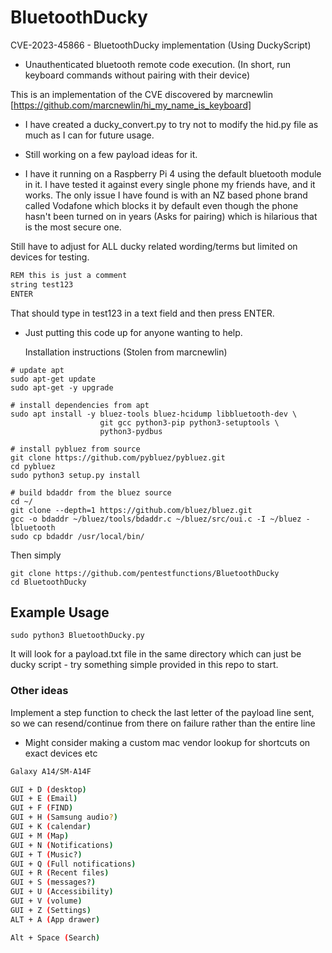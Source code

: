 # BluetoothDucky
CVE-2023-45866 - BluetoothDucky implementation (Using DuckyScript)

- Unauthenticated bluetooth remote code execution. (In short, run keyboard commands without pairing with their device)

This is an implementation of the CVE discovered by marcnewlin 
[https://github.com/marcnewlin/hi_my_name_is_keyboard]

- I have created a ducky_convert.py to try not to modify the hid.py file as much as I can for future usage.
- Still working on a few payload ideas for it.

- I have it running on a Raspberry Pi 4 using the default bluetooth module in it. I have tested it against every single phone my friends have, and it works. The only issue I have found is with an NZ based phone brand called Vodafone which blocks it by default even though the phone hasn't been turned on in years (Asks for pairing) which is hilarious that is the most secure one. 

Still have to adjust for ALL ducky related wording/terms but limited on devices for testing.

```bash
REM this is just a comment
string test123
ENTER
```

That should type in test123 in a text field and then press ENTER. 


- Just putting this code up for anyone wanting to help.

  Installation instructions (Stolen from marcnewlin)
```
# update apt
sudo apt-get update
sudo apt-get -y upgrade

# install dependencies from apt
sudo apt install -y bluez-tools bluez-hcidump libbluetooth-dev \
                    git gcc python3-pip python3-setuptools \
                    python3-pydbus

# install pybluez from source
git clone https://github.com/pybluez/pybluez.git
cd pybluez
sudo python3 setup.py install

# build bdaddr from the bluez source
cd ~/
git clone --depth=1 https://github.com/bluez/bluez.git
gcc -o bdaddr ~/bluez/tools/bdaddr.c ~/bluez/src/oui.c -I ~/bluez -lbluetooth
sudo cp bdaddr /usr/local/bin/
```

Then simply
```
git clone https://github.com/pentestfunctions/BluetoothDucky
cd BluetoothDucky
```

## Example Usage
```
sudo python3 BluetoothDucky.py 
```

It will look for a payload.txt file in the same directory which can just be ducky script - try something simple provided in this repo to start.


### Other ideas
Implement a step function to check the last letter of the payload line sent, so we can resend/continue from there on failure rather than the entire line

- Might consider making a custom mac vendor lookup for shortcuts on exact devices etc
```bash
Galaxy A14/SM-A14F

GUI + D (desktop)
GUI + E (Email)
GUI + F (FIND)
GUI + H (Samsung audio?)
GUI + K (calendar)
GUI + M (Map)
GUI + N (Notifications)
GUI + T (Music?)
GUI + Q (Full notifications)
GUI + R (Recent files)
GUI + S (messages?)
GUI + U (Accessibility)
GUI + V (volume)
GUI + Z (Settings)
ALT + A (App drawer)

Alt + Space (Search)
```
